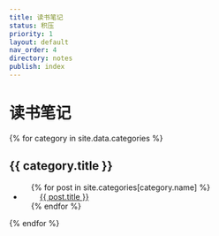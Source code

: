 ```yaml
---
title: 读书笔记
status: 积压
priority: 1
layout: default
nav_order: 4
directory: notes
publish: index
---
```


# 读书笔记

{% for category in site.data.categories %}
<h2> {{ category.title }} </h2>
<ul>
    {% for post in site.categories[category.name] %}
    <li>
        <a href="{{ post.url }}">{{ post.title }}</a>
    </li>
    {% endfor %}
</ul>
{% endfor %}